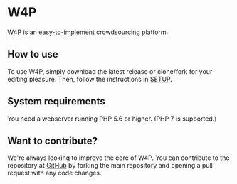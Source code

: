 # W4P
W4P is an easy-to-implement crowdsourcing platform. 

## How to use
To use W4P, simply download the latest release or clone/fork for your editing pleasure. Then, follow the instructions in [SETUP](./SETUP.md).

## System requirements
You need a webserver running PHP 5.6 or higher. (PHP 7 is supported.)

## Want to contribute?
We're always looking to improve the core of W4P. You can contribute to the repository at [GitHub](https://github.com/openknowledgebe/W4P) by forking the main repository and opening a pull request with any code changes.